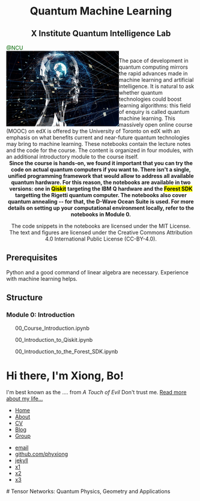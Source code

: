 <h1>
<center><b>Quantum Machine Learning</b></center>  
</h1>


<h2>
<center><b>X Institute Quantum Intelligence Lab</b></center>  
</h2>
<font color="#006600">@NCU</font>

<div id="content">
    <a href="https://phyxiong.github.io/main/">
    <img src="./index.assets/gettyimages.jpg" width="300" height="200" class="ribbon" align ="left"/>
    </a>
    <br>
    <div>
        The pace of development in quantum computing mirrors the rapid advances made in machine learning and artificial intelligence. It is natural to ask whether quantum technologies could boost learning algorithms: this field of enquiry is called quantum machine learning. This massively open online course (MOOC) on edX is offered by the University of Toronto on edX with an emphasis on what benefits current and near-future quantum technologies may bring to machine learning. These notebooks contain the lecture notes and the code for the course. The content is organized in four modules, with an additional introductory module to the course itself.
    </div>
</div>

<center>
    <b>
        Since the course is hands-on, we found it important that you can try the code on actual quantum computers if you want to. There isn't a single, unified programming framework that would allow to address all available quantum hardware. For this reason, the notebooks are available in two versions: one in <mark>Qiskit</mark> targeting the IBM Q hardware and the <mark>Forest SDK</mark> targetting the Rigetti quantum computer. The notebooks also cover quantum annealing -- for that, the D-Wave Ocean Suite is used. For more details on setting up your computational environment locally, refer to the notebooks in Module 0.
    </b>
    <p>
        The code snippets in the notebooks are licensed under the MIT License. The text and figures are licensed under the Creative Commons Attribution 4.0 International Public License (CC-BY-4.0).
    </p>
</center>

<h2>Prerequisites</h2>
<p>Python and a good command of linear algebra are necessary. Experience with machine learning helps.</p>

<h2>Structure</h2>
<h3>
    Module 0: Introduction
</h3>
<ol>
00_Course_Introduction.ipynb

00_Introduction_to_Qiskit.ipynb

00_Introduction_to_the_Forest_SDK.ipynb
</ol>

<div class="container">
		<div class="blurb">
    		<h1>Hi there, I'm Xiong, Bo!</h1>
			  <p>I'm best known as the .... from <em>A Touch of Evil</em> Don't trust me.
          <a href="/about">Read more about my life...</a>
        </p>
		</div><!-- /.blurb -->
</div><!-- /.container -->

<ul>
  <li><a href="https://github.com/phyxiong">Home</a></li>
  <li><a href="/about">About</a></li>
  <li><a href="/cv">CV</a></li>
  <li><a href="/blog">Blog</a></li>
  <li><a href="/group">Group</a></li>
</ul>

<footer>
		<ul>
    		<li><a href="mailto:stevenxiongbo@gmail.com">email</a></li>
    		<li><a href="https://github.com/phyxiong">github.com/phyxiong</a></li>
        <li><a href="http://jekyllcn.com/docs/structure/">jekyll</a></li>
        <li><a href="https://www.jianshu.com/p/9f71e260925d">x1</a></li>
        <li><a href="http://jmcglone.com/guides/github-pages">x2</a></li>
       <li><a href="https://halfrost.com/jekyll">x3</a></li>
    </ul>
 </footer>
# Tensor Networks: Quantum Physics, Geometry and Applications